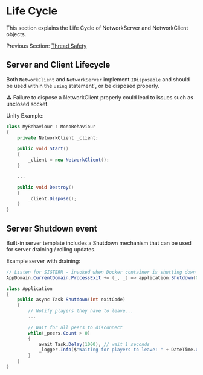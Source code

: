 # Life Cycle

This section explains the Life Cycle of NetworkServer and NetworkClient objects.

Previous Section: [Thread Safety](/ThreadSafety.md)

## Server and Client Lifecycle

Both `NetworkClient` and `NetworkServer` implement `IDisposable` and should be used within the `using` statement`, or be disposed properly.

⚠️ Failure to dispose a NetworkClient properly could lead to issues such as unclosed socket.

Unity Example:

```csharp
class MyBehaviour : MonoBehaviour
{
    private NetworkClient _client;

    public void Start()
    {
        _client = new NetworkClient();
    }

    ...

    public void Destroy()
    {
        _client.Dispose();
    }
}
```

## Server Shutdown event

Built-in server template includes a Shutdown mechanism that can be used for server draining / rolling updates.

Example server with draining: 

```csharp
// Listen for SIGTERM - invoked when Docker container is shutting down
AppDomain.CurrentDomain.ProcessExit += (_, _) => application.Shutdown(0).Wait();

class Application
{
    public async Task Shutdown(int exitCode)
    {
        // Notify players they have to leave...
        ...

        // Wait for all peers to disconnect
        while(_peers.Count > 0)
        {
            await Task.Delay(1000); // wait 1 seconds
            _logger.Info($"Waiting for players to leave: " + DateTime.UtcNow);
        }
    }    
}
```
